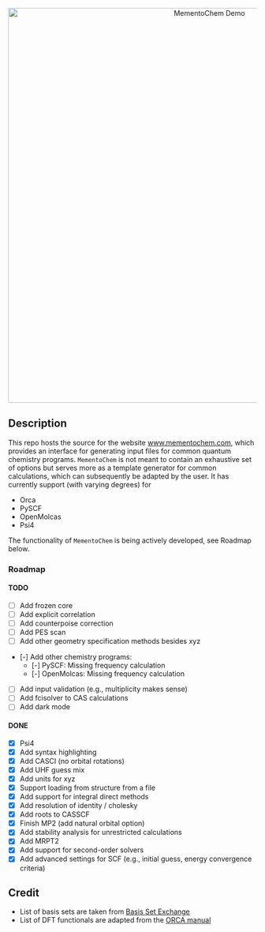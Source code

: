 <p align="center">
  <img width="800" alt="MementoChem Demo" src="https://github.com/user-attachments/assets/8e689366-127e-4e6d-8501-0b60e5ae25c6" />
</p>


## Description

This repo hosts the source for the website www.mementochem.com, which provides an interface for generating input files for common quantum chemistry programs.
`MementoChem` is not meant to contain an exhaustive set of options but serves more as a template generator for common calculations, which can subsequently be adapted by the user.
It has currently support (with varying degrees) for
- Orca
- PySCF
- OpenMolcas
- Psi4

 The functionality of `MementoChem` is being actively developed, see Roadmap below.

### Roadmap

#### TODO

- [ ] Add frozen core
- [ ] Add explicit correlation
- [ ] Add counterpoise correction
- [ ] Add PES scan
- [ ] Add other geometry specification methods besides xyz
- [-] Add other chemistry programs:
  - [-] PySCF: Missing frequency calculation
  - [-] OpenMolcas: Missing frequency calculation
- [ ] Add input validation (e.g., multiplicity makes sense)
- [ ] Add fcisolver to CAS calculations
- [ ] Add dark mode

#### DONE

- [x] Psi4
- [x] Add syntax highlighting
- [x] Add CASCI (no orbital rotations)
- [x] Add UHF guess mix
- [x] Add units for xyz
- [x] Support loading from structure from a file
- [x] Add support for integral direct methods
- [x] Add resolution of identity / cholesky
- [x] Add roots to CASSCF
- [x] Finish MP2 (add natural orbital option)
- [x] Add stability analysis for unrestricted calculations
- [x] Add MRPT2
- [x] Add support for second-order solvers
- [x] Add advanced settings for SCF (e.g., initial guess, energy convergence criteria)

## Credit

- List of basis sets are taken from [Basis Set Exchange](https://github.com/MolSSI-BSE/basis_set_exchange)
- List of DFT functionals are adapted from the [ORCA manual](https://www.faccts.de/docs/orca/6.0/manual/contents/detailed/model.html#choice-of-functional)
